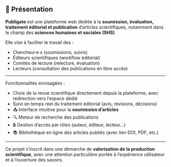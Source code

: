 ## 🧠 Présentation

**Publigate** est une plateforme web dédiée à la **soumission, évaluation, traitement éditorial et publication** d’articles scientifiques, notamment dans le champ des **sciences humaines et sociales (SHS)**.

Elle vise à faciliter le travail des :
- Chercheur·e·s (soumissions, suivis)
- Éditeurs scientifiques (workflow éditorial)
- Comités de lecture (relecture, évaluation)
- Lecteurs (consultation des publications en libre accès)

---

Fonctionnalités envisagées :
- Choix de la revue scientifique directement depuis la plateforme, avec redirection vers l’espace dédié
- Suivi en temps réel du traitement éditorial (avis, révisions, décisions)
- 📤 Interface intuitive pour la **soumission d’articles**
- 🔍 Moteur de recherche des publications
- 🔒 Gestion d’accès par rôles (auteur, éditeur, lecteur…)
- 📚 Bibliothèque en ligne des articles publiés (avec lien DOI, PDF, etc.)

---

Ce projet s’inscrit dans une démarche de **valorisation de la production scientifique**, avec une attention particulière portée à l’expérience utilisateur et à l’ouverture des savoirs.
